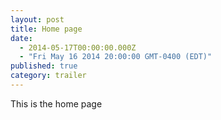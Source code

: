 ```yaml
---
layout: post
title: Home page
date: 
  - 2014-05-17T00:00:00.000Z
  - "Fri May 16 2014 20:00:00 GMT-0400 (EDT)"
published: true
category: trailer
---
```


This is the home page